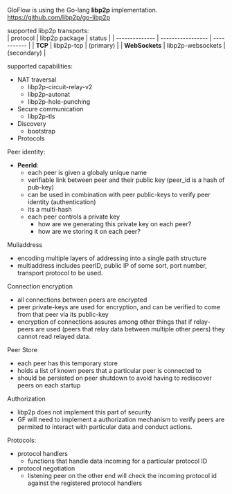 



GloFlow is using the Go-lang **libp2p** implementation.  
https://github.com/libp2p/go-libp2p

 
supported libp2p transports:  
| protocol       | libp2p package    | status      |
| -------------- | ----------------- | ----------- |
| **TCP**        | libp2p-tcp        | (primary)   |
| **WebSockets** | libp2p-websockets | (secondary) |  





supported capabilities:
- NAT traversal
    - libp2p-circuit-relay-v2
    - libp2p-autonat
    - libp2p-hole-punching
- Secure communication
    - libp2p-tls
- Discovery
    - bootstrap
- Protocols
    





Peer identity:  
- **PeerId**:
    - each peer is given a globaly unique name
    - verifiable link between peer and their public key (peer_id is a hash of pub-key)
    - can be used in combination with peer public-keys to verify peer identity (authentication)
    - its a multi-hash
    - each peer controls a private key
        - how are we generating this private key on each peer?
        - how are we storing it on each peer?


Muliaddress
- encoding multiple layers of addressing into a single path structure
- multiaddress includes peerID, public IP of some sort, port number, transport protocol to be used.


Connection encryption
- all connections between peers are encrypted
- peer private-keys are used for encryption, and can be verified to come from that peer via its public-key
- encryption of connections assures among other things that if relay-peers are used (peers that relay data between multiple other peers) they cannot read relayed data.
 
Peer Store
- each peer has this temporary store
- holds a list of known peers that a particular peer is connected to
- should be persisted on peer shutdown to avoid having to rediscover peers on each startup

Authorization
- libp2p does not implement this part of security
- GF will need to implement a authorization mechanism to verify peers are permited to interact with particular data and conduct actions.

Protocols:
- protocol handlers
    - functions that handle data incoming for a particular protocol ID
- protocol negotiation
    - listening peer on the other end will check the incoming protocol id against the registered protocol handlers


